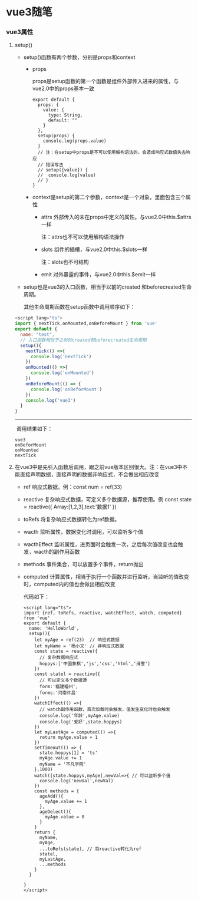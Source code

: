 # vue3随笔

### vue3属性

1. setup() 

   - setup()函数有两个参数，分别是props和context

     - props

       ​	props是setup函数的第一个函数是组件外部传入进来的属性，与vue2.0中的props基本一致

       ```
       export default {
         props: {
           value: {
             type: String,
             default: ""
           }
         },
         setup(props) {
           console.log(props.value)
         }
         // 注：在setup中props是不可以使用解构语法的，会造成响应式数值失去响应
         // 错误写法
         // setup({value}) {
         //  console.log(value)
         // }
       }
       ```

     - context是setup的第二个参数，context是一个对象，里面包含三个属性

       - attrs 外部传入的未在props中定义的属性。与vue2.0中this.$attrs一样

         注：attrs也不可以使用解构语法操作

       - slots 组件的插槽，与vue2.0中this.$slots一样

         注：slots也不可结构

       - emit 对外暴露的事件，与vue2.0中this.$emit一样

   - setup也是vue3的入口函数，相当于以前的created 和beforecreated生命周期。

     其他生命周期函数在setup函数中调用顺序如下：

   ```js
   <script lang="ts">
   import { nextTick,onMounted,onBeforeMount } from 'vue'
   export default {
     name: "test",
     // 入口函数相当于之前的created和beforecreated生命周期
     setup(){
       nextTick(() =>{
         console.log('nextTick')
       })
       onMounted(() =>{
         console.log('onMounted')
       })
       onBeforeMount(() => {
         console.log('onBeforMount')
       })
       console.log('vue3')
     }
   }
   ```

   ------

   ​	调用结果如下：

   ```
   vue3
   onBeforMount
   onMounted
   nextTick
   ```

2. 在vue3中是先引入函数后调用，跟之前vue版本区别很大。注：在vue3中不能直接声明数据，直接声明的数据非响应式，不会做出相应改变

   - ref 响应式数据。例：const num = ref(33)

   - reactive 复杂响应式数据，可定义多个数据源，推荐使用。例 const state = reactive({ Array:[1,2,3],text:'数据1' })

   - toRefs 将复杂响应式数据转化为ref数据。

   - wacth 监听属性，数据变化时调用，可以监听多个值

   - wacthEffect 监听属性，进页面时会触发一次，之后每次值改变也会触发，wacth的副作用函数

   - methods 事件集合，可以放置多个事件，return抛出

   - computed 计算属性，相当于执行一个函数并进行监听，当监听的值改变时，computed内的值也会做出相应改变

     代码如下：

     ```
     <script lang="ts">
     import {ref, toRefs, reactive, watchEffect, watch, computed} from 'vue'
     export default {
       name: 'HelloWorld',
       setup(){
         let myAge = ref(23)  // 响应式数据
         let myName = '杨小文' // 非响应式数据
         const state = reactive({
           // 复杂数据响应式
           hoppys:['中国象棋','js','css','html','滑雪']
         })
         const statel = reactive({
           // 可以定义多个数据源
           form:'福建福州',
           forms:'河南许昌'
         })
         watchEffect(() =>{
           // watch副作用函数，首次加载时会触发，值发生变化时也会触发
           console.log('年龄',myAge.value)
           console.log('爱好',state.hoppys)
         })
         let myLastAge = computed(() =>{
           return myAge.value + 1
         })
         setTimeout(() => {
           state.hoppys[1] = 'ts'
           myAge.value += 1
           myName = '不凡学院'
         },1000)
         watch([state.hoppys,myAge],newVal=>{ // 可以监听多个值
           console.log('newVal',newVal)
         })
         const methods = {
           ageAdd(){
             myAge.value += 1
           },
           ageDelect(){
             myAge.value = 0
           }
         }
         return {
           myName,
           myAge,
           ...toRefs(state), // 将reactive转化为ref
           statel,
           myLastAge,
           ...methods
         }
       }
     
     }
     </script>
     ```

      